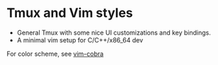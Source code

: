 Tmux and Vim styles
===================


* General Tmux with some nice UI customizations and key bindings.
* A minimal vim setup for C/C++/x86_64 dev


For color scheme, see [vim-cobra](https://github.com/67hz/vim-cobra)



